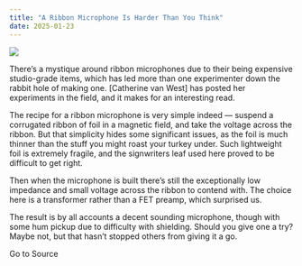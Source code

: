 ```yaml
---
title: "A Ribbon Microphone Is Harder Than You Think"
date: 2025-01-23
---
```


![](https://hackaday.com/wp-content/uploads/2025/01/ribbon-mic-featured.jpg?w=800)

There’s a mystique around ribbon microphones due to their being expensive studio-grade items, which has led more than one experimenter down the rabbit hole of making one. \[Catherine van West\] has posted her experiments in the field, and it makes for an interesting read.

The recipe for a ribbon microphone is very simple indeed — suspend a corrugated ribbon of foil in a magnetic field, and take the voltage across the ribbon. But that simplicity hides some significant issues, as the foil is much thinner than the stuff you might roast your turkey under. Such lightweight foil is extremely fragile, and the signwriters leaf used here proved to be difficult to get right.

Then when the microphone is built there’s still the exceptionally low impedance and small voltage across the ribbon to contend with. The choice here is a transformer rather than a FET preamp, which surprised us.

The result is by all accounts a decent sounding microphone, though with some hum pickup due to difficulty with shielding. Should you give one a try? Maybe not, but that hasn’t stopped others from giving it a go.

Go to Source

